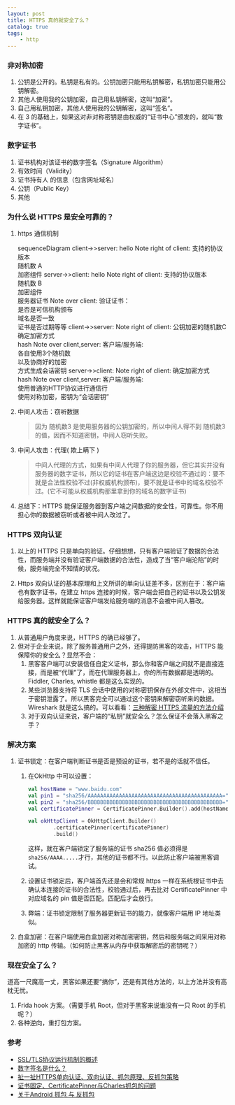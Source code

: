```yaml
---
layout: post
title: HTTPS 真的就安全了么？
catalog: true
tags:
    - http
---
```


### 非对称加密

1. 公钥是公开的。私钥是私有的。公钥加密只能用私钥解密，私钥加密只能用公钥解密。
2. 其他人使用我的公钥加密，自己用私钥解密，这叫“加密”。
3. 自己用私钥加密，其他人使用我的公钥解密，这叫“签名”。
4. 在 3 的基础上，如果这对非对称密钥是由权威的“证书中心”颁发的，就叫“数字证书”。

### 数字证书

1. 证书机构对该证书的数字签名（Signature Algorithm）
2. 有效时间（Validity）
3. 证书持有人 的信息（包含网址域名）
4. 公钥（Public Key）
5. 其他

### 为什么说 HTTPS 是安全可靠的？

1. https 通信机制

   <div class="mermaid">
   sequenceDiagram
       client->>server: hello
       Note right of client: 支持的协议版本<br>随机数 A<br>加密组件
       server->>client: hello
       Note right of client: 支持的协议版本<br>随机数 B<br>加密组件<br>服务器证书
       Note over client: 验证证书：<br>是否是可信机构颁布<br>域名是否一致<br>证书是否过期等等
       client->>server: 
       Note right of client: 公钥加密的随机数C<br>确定加密方式<br>hash
       Note over client,server: 客户端/服务端:<br>各自使用3个随机数<br>以及协商好的加密<br>方式生成会话密钥
       server->>client: 
       Note right of client: 确定加密方式<br>hash
       Note over client,server: 客户端/服务端:<br>使用普通的HTTP协议进行通信行<br>使用对称加密，密钥为“会话密钥”
   </div>

2. 中间人攻击：窃听数据

   > 因为 随机数3 是使用服务器的公钥加密的，所以中间人得不到 随机数3 的值，因而不知道密钥，中间人窃听失败。

3. 中间人攻击：代理( 欺上瞒下 )

   > 中间人代理的方式，如果有中间人代理了你的服务器，但它其实并没有服务器的数字证书，所以它的证书在客户端这边是校验不通过的：要不就是合法性校验不过(非权威机构颁布)，要不就是证书中的域名校验不过。(它不可能从权威机构那里拿到你的域名的数字证书)

4. 总结下：HTTPS 能保证服务器到客户端之间数据的安全性，可靠性。你不用担心你的数据被窃听或者被中间人改过了。

### HTTPS 双向认证

1. 以上的 HTTPS 只是单向的验证。仔细想想，只有客户端验证了数据的合法性，而服务端并没有验证客户端数据的合法性，造成了当“客户端沦陷”的时候，服务端完全不知情的状况。

1. Https 双向认证的基本原理和上文所讲的单向认证差不多，区别在于：客户端也有数字证书，在建立 https 连接的时候，客户端会把自己的证书以及公钥发给服务器。这样就能保证客户端发给服务端的消息不会被中间人篡改。

### HTTPS 真的就安全了么？

1.  从普通用户角度来说，HTTPS 的确已经够了。
2. 但对于企业来说，除了服务普通用户之外，还得提防黑客的攻击，HTTPS 能保障你的安全么？显然不会：
   1. 黑客客户端可以安装信任自定义证书，那么你和客户端之间就不是直接连接，而是被“代理”了，而在代理服务器上，你的所有数据都是透明的。Fiddler, Charles, whistle 都是这么实现的。
   2. 某些浏览器支持将 TLS 会话中使用的对称密钥保存在外部文件中，这相当于密钥泄露了。所以黑客完全可以通过这个密钥来解密窃听来的数据。Wireshark 就是这么搞的。可以看看：[三种解密 HTTPS 流量的方法介绍](https://imququ.com/post/how-to-decrypt-https.html)
   3. 对于双向认证来说，客户端的“私钥”就安全么？怎么保证不会落入黑客之手？

### 解决方案

1. 证书锁定：在客户端判断证书是否是预设的证书，若不是的话就不信任。

   1. 在OkHttp 中可以设置：

      ```kotlin
      val hostName = "www.baidu.com"
      val pin1 = "sha256/AAAAAAAAAAAAAAAAAAAAAAAAAAAAAAAAAAAAAAAAAAA="
      val pin2 = "sha256/BBBBBBBBBBBBBBBBBBBBBBBBBBBBBBBBBBBBBBBBBBB="
      val certificatePinner = CertificatePinner.Builder().add(hostName, pin1, pin2).build();
      
      val okHttpClient = OkHttpClient.Builder()
              .certificatePinner(certificatePinner)
              .build()
      ```

      这样，就在客户端锁定了服务端的证书 sha256 值必须得是 `sha256/AAAA.....`才行，其他的证书都不行。以此防止客户端被黑客调试。

   2. 设置证书锁定后，客户端首先还是会和常规 https 一样在系统根证书中去确认本连接的证书的合法性，校验通过后，再去比对 CertificatePinner 中对应域名的 pin 值是否匹配。匹配后才会放行。

   3. 弊端：证书锁定限制了服务器更新证书的能力，就像客户端用 IP 地址类似。

2. 白盒加密：在客户端使用白盒加密对称加密密钥，然后和服务端之间采用对称加密的 http 传输。（如何防止黑客从内存中获取解密后的密钥呢？）

### 现在安全了么？

道高一尺魔高一丈，黑客如果还要“搞你”，还是有其他方法的，以上方法并没有高枕无忧。

1. Frida hook 方案。（需要手机 Root，但对于黑客来说谁没有一只 Root 的手机呢？）
2. 各种逆向，重打包方案。

### 参考

* [SSL/TLS协议运行机制的概述](https://www.ruanyifeng.com/blog/2014/02/ssl_tls.html)
* [数字签名是什么？](http://www.ruanyifeng.com/blog/2011/08/what_is_a_digital_signature.html)
* [扯一扯HTTPS单向认证、双向认证、抓包原理、反抓包策略](https://juejin.im/post/5c9cbf1df265da60f6731f0a)
* [证书固定、CertificatePinner与Charles抓包的问题](https://www.jianshu.com/p/19f311d81b6d)
* [关于Android 抓包 与 反抓包](https://blog.csdn.net/alcoholdi/article/details/106455192)





